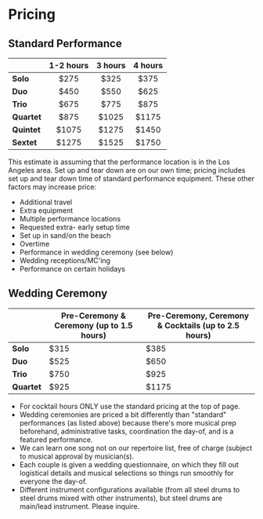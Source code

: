 
# Pricing

## Standard Performance

||1-2 hours|3 hours|4 hours| 
|----|:----:|:----:|:----:| 
|__Solo__|$275|$325|$375|
|__Duo__|$450|$550|$625|
|__Trio__|$675|$775|$875|
|__Quartet__|$875|$1025|$1175|
|__Quintet__|$1075|$1275|$1450|
|__Sextet__|$1275|$1525|$1750|

This estimate is assuming that the performance location is in the Los Angeles area. Set up and tear down are on our own time; pricing includes set up and tear down time of standard performance equipment.
These other factors may increase price:

- Additional travel
- Extra equipment
- Multiple performance locations
- Requested extra- early setup time
- Set up in sand/on the beach
- Overtime
- Performance in wedding ceremony (see below)
- Wedding receptions/MC'ing
- Performance on certain holidays

## Wedding Ceremony

||Pre-Ceremony & Ceremony (up to 1.5 hours)|Pre-Ceremony, Ceremony & Cocktails (up to 2.5 hours)|
|---|---|---|
|__Solo__|$315|$385|
|__Duo__|$525|$650|
|__Trio__|$750|$925|
|__Quartet__|$925|$1175|

- For cocktail hours ONLY use the standard pricing at
the top of page.
- Wedding ceremonies are priced a bit differently than "standard" performances (as listed above) because there's more musical prep beforehand, administrative tasks, coordination the day-of, and is a featured
performance. 
- We can learn one song not on our repertoire list, free of charge (subject to musical approval by musician(s). 
- Each couple is given a wedding questionnaire, on which they fill out logistical details and musical selections so things run smoothly for everyone the day-of. 
- Different instrument configurations available (from all steel drums to steel drums mixed with other instruments), but steel drums are main/lead instrument. Please inquire.



